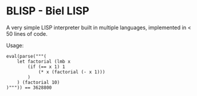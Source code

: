 # BLISP - Biel LISP

A very simple LISP interpreter built in multiple languages, implemented in < 50 lines of code.

Usage:
```
eval(parse("""(
    let factorial (lmb x
        (if (== x 1) 1
            (* x (factorial (- x 1)))
        )
    ) (factorial 10)
)""")) == 3628800
```

